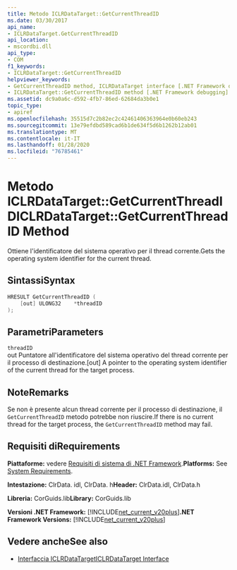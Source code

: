 ```yaml
---
title: Metodo ICLRDataTarget::GetCurrentThreadID
ms.date: 03/30/2017
api_name:
- ICLRDataTarget.GetCurrentThreadID
api_location:
- mscordbi.dll
api_type:
- COM
f1_keywords:
- ICLRDataTarget::GetCurrentThreadID
helpviewer_keywords:
- GetCurrentThreadID method, ICLRDataTarget interface [.NET Framework debugging]
- ICLRDataTarget::GetCurrentThreadID method [.NET Framework debugging]
ms.assetid: dc9a0a6c-d592-4fb7-86ed-62684da3b0e1
topic_type:
- apiref
ms.openlocfilehash: 35515d7c2b82ec2c42461406363964e0b60eb243
ms.sourcegitcommit: 13e79efdbd589cad6b1de634f5d6b1262b12ab01
ms.translationtype: MT
ms.contentlocale: it-IT
ms.lasthandoff: 01/28/2020
ms.locfileid: "76785461"
---
```

# <a name="iclrdatatargetgetcurrentthreadid-method"></a><span data-ttu-id="16e6b-102">Metodo ICLRDataTarget::GetCurrentThreadID</span><span class="sxs-lookup"><span data-stu-id="16e6b-102">ICLRDataTarget::GetCurrentThreadID Method</span></span>
<span data-ttu-id="16e6b-103">Ottiene l'identificatore del sistema operativo per il thread corrente.</span><span class="sxs-lookup"><span data-stu-id="16e6b-103">Gets the operating system identifier for the current thread.</span></span>  
  
## <a name="syntax"></a><span data-ttu-id="16e6b-104">Sintassi</span><span class="sxs-lookup"><span data-stu-id="16e6b-104">Syntax</span></span>  
  
```cpp  
HRESULT GetCurrentThreadID (  
    [out] ULONG32    *threadID  
);  
```  
  
## <a name="parameters"></a><span data-ttu-id="16e6b-105">Parametri</span><span class="sxs-lookup"><span data-stu-id="16e6b-105">Parameters</span></span>  
 `threadID`  
 <span data-ttu-id="16e6b-106">out Puntatore all'identificatore del sistema operativo del thread corrente per il processo di destinazione.</span><span class="sxs-lookup"><span data-stu-id="16e6b-106">[out] A pointer to the operating system identifier of the current thread for the target process.</span></span>  
  
## <a name="remarks"></a><span data-ttu-id="16e6b-107">Note</span><span class="sxs-lookup"><span data-stu-id="16e6b-107">Remarks</span></span>  
 <span data-ttu-id="16e6b-108">Se non è presente alcun thread corrente per il processo di destinazione, il `GetCurrentThreadID` metodo potrebbe non riuscire.</span><span class="sxs-lookup"><span data-stu-id="16e6b-108">If there is no current thread for the target process, the `GetCurrentThreadID` method may fail.</span></span>  
  
## <a name="requirements"></a><span data-ttu-id="16e6b-109">Requisiti di</span><span class="sxs-lookup"><span data-stu-id="16e6b-109">Requirements</span></span>  
 <span data-ttu-id="16e6b-110">**Piattaforme:** vedere [Requisiti di sistema di .NET Framework](../../../../docs/framework/get-started/system-requirements.md).</span><span class="sxs-lookup"><span data-stu-id="16e6b-110">**Platforms:** See [System Requirements](../../../../docs/framework/get-started/system-requirements.md).</span></span>  
  
 <span data-ttu-id="16e6b-111">**Intestazione:** ClrData. idl, ClrData. h</span><span class="sxs-lookup"><span data-stu-id="16e6b-111">**Header:** ClrData.idl, ClrData.h</span></span>  
  
 <span data-ttu-id="16e6b-112">**Libreria:** CorGuids.lib</span><span class="sxs-lookup"><span data-stu-id="16e6b-112">**Library:** CorGuids.lib</span></span>  
  
 <span data-ttu-id="16e6b-113">**Versioni .NET Framework:** [!INCLUDE[net_current_v20plus](../../../../includes/net-current-v20plus-md.md)]</span><span class="sxs-lookup"><span data-stu-id="16e6b-113">**.NET Framework Versions:** [!INCLUDE[net_current_v20plus](../../../../includes/net-current-v20plus-md.md)]</span></span>  
  
## <a name="see-also"></a><span data-ttu-id="16e6b-114">Vedere anche</span><span class="sxs-lookup"><span data-stu-id="16e6b-114">See also</span></span>

- [<span data-ttu-id="16e6b-115">Interfaccia ICLRDataTarget</span><span class="sxs-lookup"><span data-stu-id="16e6b-115">ICLRDataTarget Interface</span></span>](iclrdatatarget-interface.md)

